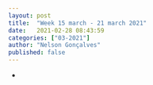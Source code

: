 ```yaml
---
layout: post
title:  "Week 15 march - 21 march 2021"
date:   2021-02-28 08:43:59
categories: ["03-2021"]
author: "Nelson Gonçalves"
published: false
---
```


*
